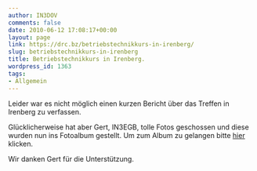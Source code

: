 ```yaml
---
author: IN3DOV
comments: false
date: 2010-06-12 17:08:17+00:00
layout: page
link: https://drc.bz/betriebstechnikkurs-in-irenberg/
slug: betriebstechnikkurs-in-irenberg
title: Betriebstechnikkurs in Irenberg.
wordpress_id: 1363
tags:
- Allgemein
---
```


Leider war es nicht möglich einen kurzen Bericht über das Treffen in Irenberg zu verfassen.

Glücklicherweise hat aber Gert, IN3EGB, tolle Fotos geschossen und diese wurden nun ins Fotoalbum gestellt. Um zum Album zu gelangen bitte [hier](http://drc.bz/pics/main.php) klicken.

Wir danken Gert für die Unterstützung.
